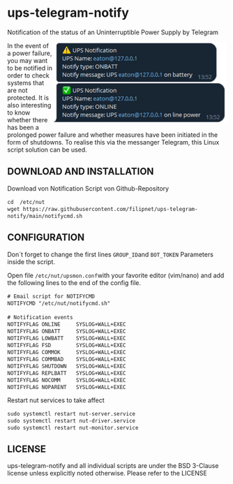 # ups-telegram-notify
Notification of the status of an Uninterruptible Power Supply by Telegram

<img src="images\telegram-notification-example.png" alt="Telegram notification example" width="400" align="right"/>
In the event of a power failure, you may want to be notified in order to check systems that are not protected. It is also interesting to know whether there has been a prolonged power failure and whether measures have been initiated in the form of shutdowns. To realise this via the messanger Telegram, this Linux script solution can be used.

## DOWNLOAD AND INSTALLATION 

Download von Notification Script von Github-Repository
```
cd  /etc/nut
wget https://raw.githubusercontent.com/filipnet/ups-telegram-notify/main/notifycmd.sh
```

## CONFIGURATION 

Don´t forget to change the first lines ```GROUP_ID```and ```BOT_TOKEN``` Parameters inside the script.

Open file ```/etc/nut/upsmon.conf```with your favorite editor (vim/nano) and add the following lines to the end of the config file.

```
# Email script for NOTIFYCMD
NOTIFYCMD "/etc/nut/notifycmd.sh"

# Notification events
NOTIFYFLAG ONLINE     SYSLOG+WALL+EXEC
NOTIFYFLAG ONBATT     SYSLOG+WALL+EXEC
NOTIFYFLAG LOWBATT    SYSLOG+WALL+EXEC
NOTIFYFLAG FSD        SYSLOG+WALL+EXEC
NOTIFYFLAG COMMOK     SYSLOG+WALL+EXEC
NOTIFYFLAG COMMBAD    SYSLOG+WALL+EXEC
NOTIFYFLAG SHUTDOWN   SYSLOG+WALL+EXEC
NOTIFYFLAG REPLBATT   SYSLOG+WALL+EXEC
NOTIFYFLAG NOCOMM     SYSLOG+WALL+EXEC
NOTIFYFLAG NOPARENT   SYSLOG+WALL+EXEC
```

Restart nut services to take affect
```
sudo systemctl restart nut-server.service
sudo systemctl restart nut-driver.service
sudo systemctl restart nut-monitor.service
```
## LICENSE 

ups-telegram-notify and all individual scripts are under the BSD 3-Clause license unless explicitly noted otherwise. Please refer to the LICENSE
